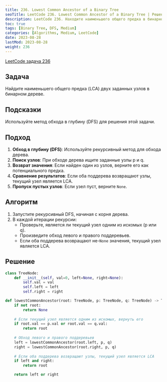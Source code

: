 ```yaml
---
title: 236. Lowest Common Ancestor of a Binary Tree
seoTitle: LeetCode 236. Lowest Common Ancestor of a Binary Tree | Решение на Python.
description: LeetCode 236. Находите наименьшего общего предка в бинарном дереве. Разбор задачи.
toc: true
tags: [Binary Tree, DFS, Medium]
categories: [Algorithms, Medium, LeetCode]
date: 2023-08-28
lastMod: 2023-08-28
weight: 236
---
```


[LeetCode задача 236](<https://leetcode.com/problems/lowest-common-ancestor-of-a-binary-tree/>)

## Задача

Найдите наименьшего общего предка (LCA) двух заданных узлов в бинарном дереве.

## Подсказки

Используйте метод обхода в глубину (DFS) для решения этой задачи.

## Подход

1. **Обход в глубину (DFS)**: Используйте рекурсивный метод для обхода дерева.
2. **Поиск узлов**: При обходе дерева ищите заданные узлы p и q.
3. **Возврат значения**: Если найден один из узлов, верните его как потенциального предка.
4. **Сравнение результатов**: Если оба поддерева возвращают узлы, текущий узел является LCA.
5. **Пропуск пустых узлов**: Если узел пуст, верните `None`.

## Алгоритм

1. Запустите рекурсивный DFS, начиная с корня дерева.
2. В каждой итерации рекурсии:
   - Проверьте, является ли текущий узел одним из искомых (p или q).
   - Произведите обход левого и правого поддеревьев.
   - Если оба поддерева возвращают не-`None` значения, текущий узел является LCA.

## Решение

```python
class TreeNode:
    def __init__(self, val=0, left=None, right=None):
        self.val = val
        self.left = left
        self.right = right

def lowestCommonAncestor(root: TreeNode, p: TreeNode, q: TreeNode) -> TreeNode:
    if not root:
        return None
    
    # Если текущий узел является одним из искомых, вернуть его
    if root.val == p.val or root.val == q.val:
        return root
    
    # Обход левого и правого поддеревьев
    left = lowestCommonAncestor(root.left, p, q)
    right = lowestCommonAncestor(root.right, p, q)
    
    # Если оба поддерева возвращают узлы, текущий узел является LCA
    if left and right:
        return root

    return left or right
```
